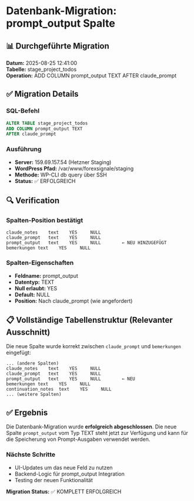 # Datenbank-Migration: prompt_output Spalte

## 📊 Durchgeführte Migration

**Datum:** 2025-08-25 12:41:00  
**Tabelle:** stage_project_todos  
**Operation:** ADD COLUMN prompt_output TEXT AFTER claude_prompt

## ✅ Migration Details

### SQL-Befehl
```sql
ALTER TABLE stage_project_todos 
ADD COLUMN prompt_output TEXT 
AFTER claude_prompt
```

### Ausführung
- **Server:** 159.69.157.54 (Hetzner Staging)
- **WordPress Pfad:** /var/www/forexsignale/staging
- **Methode:** WP-CLI db query über SSH
- **Status:** ✅ ERFOLGREICH

## 🔍 Verification

### Spalten-Position bestätigt
```
claude_notes	text	YES		NULL	
claude_prompt	text	YES		NULL	
prompt_output	text	YES		NULL	    ← NEU HINZUGEFÜGT
bemerkungen	text	YES		NULL	
```

### Spalten-Eigenschaften
- **Feldname:** prompt_output
- **Datentyp:** TEXT
- **Null erlaubt:** YES
- **Default:** NULL
- **Position:** Nach claude_prompt (wie angefordert)

## 📋 Vollständige Tabellenstruktur (Relevanter Ausschnitt)

Die neue Spalte wurde korrekt zwischen `claude_prompt` und `bemerkungen` eingefügt:

```
... (andere Spalten)
claude_notes	text	YES		NULL	
claude_prompt	text	YES		NULL	
prompt_output	text	YES		NULL	    ← NEU
bemerkungen	text	YES		NULL	
continuation_notes	text	YES		NULL	
... (weitere Spalten)
```

## ✅ Ergebnis

Die Datenbank-Migration wurde **erfolgreich abgeschlossen**. Die neue Spalte `prompt_output` vom Typ TEXT steht jetzt zur Verfügung und kann für die Speicherung von Prompt-Ausgaben verwendet werden.

### Nächste Schritte
- UI-Updates um das neue Feld zu nutzen
- Backend-Logic für prompt_output Integration
- Testing der neuen Funktionalität

**Migration Status:** ✅ KOMPLETT ERFOLGREICH